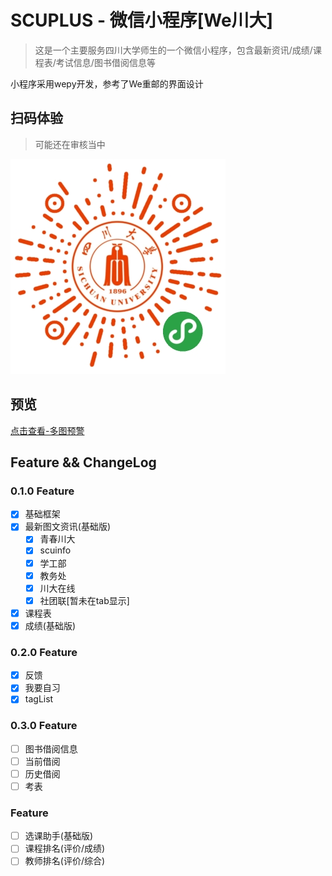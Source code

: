 # SCUPLUS - 微信小程序[We川大]

> 这是一个主要服务四川大学师生的一个微信小程序，包含最新资讯/成绩/课程表/考试信息/图书借阅信息等

小程序采用wepy开发，参考了We重邮的界面设计

## 扫码体验
> 可能还在审核当中

![img/code.jpg](img/code.jpg)

## 预览
[点击查看-多图预警](https://github.com/mohuishou/scuplus-wechat/issues/1)

## Feature && ChangeLog

### 0.1.0 Feature

- [x] 基础框架
- [x] 最新图文资讯(基础版)
  - [x] 青春川大
  - [x] scuinfo
  - [x] 学工部
  - [x] 教务处
  - [x] 川大在线
  - [x] 社团联[暂未在tab显示]

- [x] 课程表
- [x] 成绩(基础版)

### 0.2.0 Feature

- [x] 反馈
- [x] 我要自习
- [x] tagList

### 0.3.0 Feature
- [ ] 图书借阅信息
 - [ ] 当前借阅
 - [ ] 历史借阅
- [ ] 考表

### Feature
- [ ] 选课助手(基础版)
 - [ ] 课程排名(评价/成绩)
 - [ ] 教师排名(评价/综合)